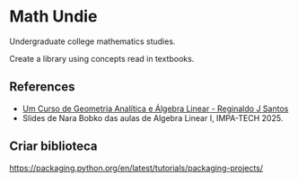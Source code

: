 # Math Undie

Undergraduate college mathematics studies.

Create a library using concepts read in textbooks.

## References

- [Um Curso de Geometria Analítica e Álgebra Linear - Reginaldo J Santos](https://www.dropbox.com/scl/fi/2okvtr6pwawnqvmofpf6o/gaalt0.pdf?authuser=0&rlkey=mo7wdzpko8t16n03j37wkvul2&e=1&dl=0)
- Slides de Nara Bobko das aulas de Algebra Linear I, IMPA-TECH 2025.


## Criar biblioteca
https://packaging.python.org/en/latest/tutorials/packaging-projects/